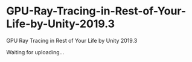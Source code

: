 # GPU-Ray-Tracing-in-Rest-of-Your-Life-by-Unity-2019.3
GPU Ray Tracing in Rest of Your Life by Unity 2019.3

Waiting for uploading...

